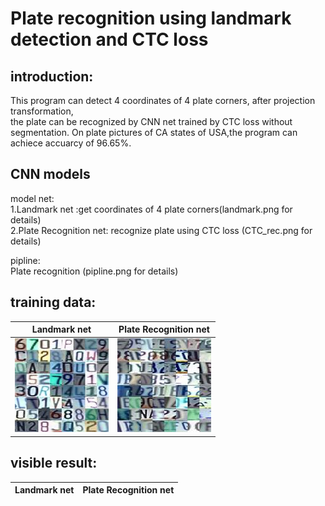 # Plate recognition using landmark detection and CTC loss

## introduction:
This program can detect 4 coordinates of 4 plate corners, after projection transformation,  
the plate can be recognized by CNN net trained by CTC loss without segmentation.
On plate pictures of CA states of USA,the program can achiece accuarcy of 96.65%.

## CNN models
model net:  
1.Landmark net :get coordinates of 4 plate corners(landmark.png for details)    
2.Plate Recognition net: recognize plate using CTC loss (CTC_rec.png for details)  

pipline:  
Plate recognition (pipline.png for details)

## training data:  
|   Landmark net  | Plate Recognition net|
|:------------:|:-------------------:|
| ![](https://github.com/qzq2514/ImageForGithubMakdown/blob/master/Patents/FirstPaten/char_table.jpg)    |       ![](https://github.com/qzq2514/ImageForGithubMakdown/blob/master/Patents/FirstPaten/not_table.jpg)        |


## visible result:  
|   Landmark net  | Plate Recognition net|
|:------------:|:-------------------:|

